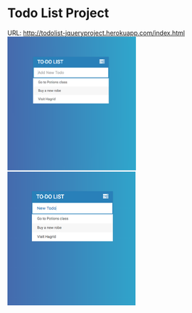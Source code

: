 # Todo List Project

URL: http://todolist-jqueryproject.herokuapp.com/index.html
<img height=300 src="https://github.com/apatil88/jQueryProjects/blob/master/TodoListProject/Todo1.png">
<img height=300 src="https://github.com/apatil88/jQueryProjects/blob/master/TodoListProject/Todo2.png">
